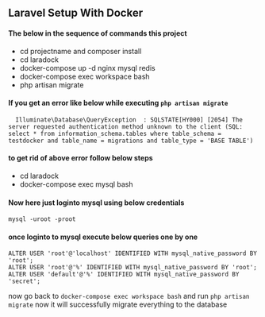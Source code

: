 ## Laravel Setup With Docker

#### The below in the sequence of commands this project

* cd projectname and composer install
* cd laradock
* docker-compose up -d nginx mysql redis
* docker-compose exec workspace bash
* php artisan migrate

#### If you get an error like below while executing ``php artisan migrate``

```mysql
  Illuminate\Database\QueryException  : SQLSTATE[HY000] [2054] The server requested authentication method unknown to the client (SQL: select * from information_schema.tables where table_schema = testdocker and table_name = migrations and table_type = 'BASE TABLE')
```

#### to get rid of above error follow below steps

* cd laradock
* docker-compose exec mysql bash

#### Now here just loginto mysql using below credentials

```mysql
mysql -uroot -proot
```

#### once loginto to mysql execute below queries one by one

```mysql
ALTER USER 'root'@'localhost' IDENTIFIED WITH mysql_native_password BY 'root';
ALTER USER 'root'@'%' IDENTIFIED WITH mysql_native_password BY 'root';
ALTER USER 'default'@'%' IDENTIFIED WITH mysql_native_password BY 'secret';
```

now go back to ``docker-compose exec workspace bash`` and run ```php artisan migrate``` now it will successfully migrate everything to the database
